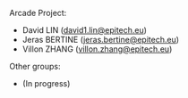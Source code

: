 Arcade Project:

- David LIN (david1.lin@epitech.eu)
- Jeras BERTINE (jeras.bertine@epitech.eu)
- Villon ZHANG (villon.zhang@epitech.eu)

Other groups:

- (In progress)